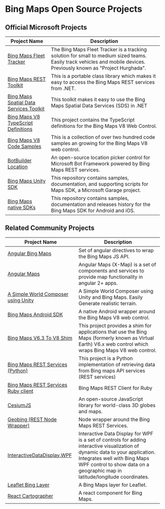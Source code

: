 # Bing Maps Open Source Projects

## Official Microsoft Projects

| Project Name | Description |
|-|-|
| [Bing Maps Fleet Tracker](https://github.com/Microsoft/Bing-Maps-Fleet-Tracker) | The Bing Maps Fleet Tracker is a tracking solution for small to medium sized teams. Easily track vehicles and mobile devices. Previously known as "Project Hurghada". | 
| [Bing Maps REST Toolkit](https://github.com/Microsoft/BingMapsRESTToolkit) | This is a portable class library which makes it easy to access the Bing Maps REST services from .NET. |
| [Bing Maps Spatial Data Services Toolkit](https://github.com/Microsoft/BingMapsSDSToolkit) | This toolkit makes it easy to use the Bing Maps Spatial Data Services (SDS) in .NET |
| [Bing Maps V8 TypeScript Definitions](https://github.com/Microsoft/Bing-Maps-V8-TypeScript-Definitions) | This project contains the TypeScript definitions for the Bing Maps V8 Web Control. |
| [Bing Maps V8 Code Samples](https://github.com/Microsoft/BingMapsV8CodeSamples) | This is a collection of over two hundred code samples an growing for the Bing Maps V8 web control. |
| [BotBuilder Location](https://github.com/Microsoft/BotBuilder-Location) | An open-source location picker control for Microsoft Bot Framework powered by Bing Maps REST services. |
| [Bing Maps Unity SDK](https://github.com/microsoft/MapsSDK-Unity) | This repository contains samples, documentation, and supporting scripts for Maps SDK, a Microsoft Garage project.  |
| [Bing Maps native SDKs](https://github.com/microsoft/MapsSDK-Native) | This repository contains samples, documentation and releases history for the Bing Maps SDK for Android and iOS.  |

## Related Community Projects

| Project Name | Description |
|-|-|
| [Angular Bing Maps](https://github.com/Credera/angular-bing-maps) | Set of angular directives to wrap the Bing Maps JS API. |
| [Angular Maps](https://github.com/infusion-code/angular-maps) | Angular Maps (X-Map) is a set of components and services to provide map functionality in angular 2+ apps. |
| [A Simple World Composer using Unity](https://github.com/zjwzjw369/A-Simple-World-Composer-using-Unity) | A Simple World Composer using Unity and Bing Maps. Easily Generate realistic terrain. |
| [Bing Maps Android SDK](https://github.com/pengan1987/BingMapsAndroidSDK) | A native Android wrapper around the Bing Maps V8 web control. |
| [Bing Maps V6.3 To V8 Shim](https://github.com/rbrundritt/BingMapsV63ToV8Shim) | This project provides a shim for applications that use the Bing Maps (formerly known as Virtual Earth) V6.x web control which wraps Bing Maps V8 web control. |
| [Bing Maps REST Services (Python)](https://github.com/bharadwajyarlagadda/bingmaps) | This project is a Python implementation of retrieving data from Bing maps API services (REST services)  |
| [Bing Maps REST Services Ruby client](https://github.com/thorstadt/periplus) | Bing Maps REST Client for Ruby |
| [CesiumJS](https://github.com/AnalyticalGraphicsInc/cesium) | An open-source JavaScript library for world-class 3D globes and maps. |
| [Geobing (REST Node Wrapper)](https://github.com/drynaski/geobing) | Node wrapper around the Bing Maps REST Services. |
| [InteractiveDataDisplay.WPF ]() | Interactive Data Display for WPF is a set of controls for adding interactive visualization of dynamic data to your application. Integrates well with Bing Maps WPF control to show data on a geographic map in latitude/longitude coordinates. |
| [Leaflet Bing Layer](https://github.com/digidem/leaflet-bing-layer) | A Bing Maps layer for Leaflet. |
| [React Cartographer](https://github.com/yahoo/react-cartographer) | A react component for Bing Maps. |
